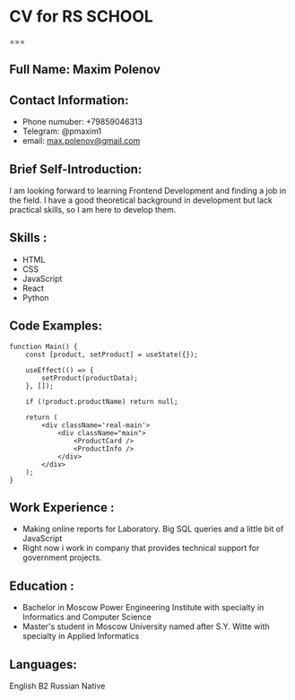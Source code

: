 # CV for RS SCHOOL
===
## Full Name: Maxim Polenov
## Contact Information: 
* Phone numuber: +79859046313 
* Telegram: @pmaxim1
* email: max.polenov@gmail.com
## Brief Self-Introduction:
I am looking forward to learning Frontend Development and finding a job in the field. I have a good theoretical background in development but lack practical skills, so I am here to develop them.
## Skills :
* HTML
* CSS
* JavaScript 
* React 
* Python
## Code Examples:
```
function Main() {
    const [product, setProduct] = useState({});

    useEffect(() => {
        setProduct(productData); 
    }, []);

    if (!product.productName) return null; 
    
    return (
        <div className='real-main'>
            <div className="main">
                <ProductCard />
                <ProductInfo />
            </div>
        </div>
    );
}
```
## Work Experience : 
* Making online reports for Laboratory. Big SQL queries and a little bit of JavaScript
* Right now i work in company that provides technical support for government projects. 
## Education : 
* Bachelor in Moscow Power Engineering Institute with specialty in Informatics and Computer Science
* Master's student in Moscow University named after S.Y. Witte with specialty in Applied Informatics
## Languages:
English B2 
Russian Native



